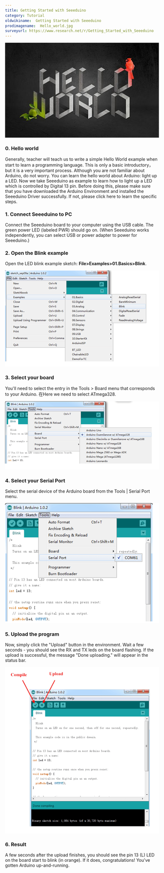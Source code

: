 ```yaml
---
title: Getting Started with Seeeduino
category: Tutorial
oldwikiname:  Getting Started with Seeeduino
prodimagename:  Hello_world.jpg
surveyurl: https://www.research.net/r/Getting_Started_with_Seeeduino
---
```

![](https://github.com/SeeedDocument/Getting_Started_with_Seeeduino/raw/master/img/Hello_world.jpg)

###  **0. Hello world**

Generally, teacher will teach us to write a simple Hello World example when start to learn a programming language. This is only a basic introductory，but it is a very important process. Although you are not familiar about Arduino, do not worry. You can learn the hello world about Arduino: light up a LED.
Now we take Seeeduino as example to learn how to light up a LED which is controlled by Digital 13 pin.  Before doing this, please make sure that you have downloaded the Arduino Environment and installed the Seeeduino Driver successfully. If not, please click here to learn the specific steps.

###   1. Connect Seeeduino to PC

Connect the Seeeduino board to your computer using the USB cable. The green power LED (labeled PWR) should go on.
(When Seeeduino works independently, you can select USB or power adapter to power for Seeeduino.)

###   2. Open the Blink example

Open the LED blink example sketch: **File&gt;Examples&gt;01.Basics&gt;Blink**.

![](https://github.com/SeeedDocument/Getting_Started_with_Seeeduino/raw/master/img/Getting_Started1.png)

###   3. Select your board

You'll need to select the entry in the Tools &gt; Board menu that corresponds to your Arduino. 在Here we need to select ATmega328.

![](https://github.com/SeeedDocument/Getting_Started_with_Seeeduino/raw/master/img/Getting_Started2.png)

###   4. Select your Serial Port

Select the serial device of the Arduino board from the Tools | Serial Port menu.

![](https://github.com/SeeedDocument/Getting_Started_with_Seeeduino/raw/master/img/Getting_Started3.png)

###   5. Upload the program

Now, simply click the "Upload" button in the environment. Wait a few seconds - you should see the RX and TX leds on the board flashing. If the upload is successful, the message "Done uploading." will appear in the status bar.

![](https://github.com/SeeedDocument/Getting_Started_with_Seeeduino/raw/master/img/Getting_Started4.png)

###   6. Result

A few seconds after the upload finishes, you should see the pin 13 (L) LED on the board start to blink (in orange). If it does, congratulations! You've gotten Arduino up-and-running.
